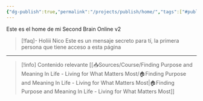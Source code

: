 ```yaml
---
{"dg-publish":true,"permalink":"/projects/publish/home/","tags":["#publish","gardenEntry"]}
---
```


Este es el home de mi Second Brain Online v2

> [!faq]- Holiii Nico
> Este es un mensaje secreto para tí, la primera persona que tiene acceso a esta página

---
> [!info] Contenido relevante
> [[📥Sources/Course/Finding Purpose and Meaning In Life - Living for What Matters Most/🏠Finding Purpose and Meaning In Life - Living for What Matters Most\|🏠Finding Purpose and Meaning In Life - Living for What Matters Most]]